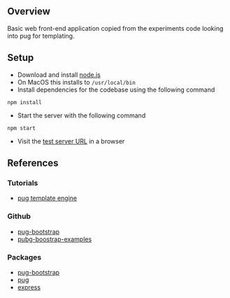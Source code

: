 ## Overview

Basic web front-end application copied from the experiments code looking 
into pug for templating.


## Setup

* Download and install [node.js](https://nodejs.org/en/download/)
* On MacOS this installs to `/usr/local/bin`
* Install dependencies for the codebase using the following command

```
npm install
```

* Start the server with the following command

```
npm start
```

* Visit the [test server URL](http://localhost:3000) in a browser



## References

### Tutorials

* [pug template engine](https://codeburst.io/getting-started-with-pug-template-engine-e49cfa291e33)

### Github

* [pug-bootstrap](https://github.com/mike-goodwin/pug-bootstrap)
* [pubg-boostrap-examples](https://github.com/timReynolds/pug-bootstrap-examples)

### Packages

* [pug-bootstrap](https://www.npmjs.com/package/pug-bootstrap)
* [pug](https://www.npmjs.com/package/pug)
* [express](https://www.npmjs.com/package/express)

